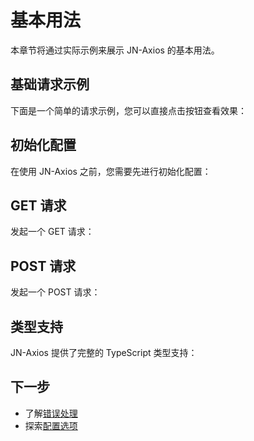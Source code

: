 # 基本用法

本章节将通过实际示例来展示 JN-Axios 的基本用法。

## 基础请求示例

下面是一个简单的请求示例，您可以直接点击按钮查看效果：

<DemoContainer>
  <BasicDemo />
  <template #code>

```typescript
import { jnAxiosGet, jnAxiosPost } from 'jn-axios';

// GET 请求
const handleGet = async () => {
  try {
    const res = await jnAxiosGet('/api/get/200');
    console.log('GET 请求成功:', res);
  } catch (error) {
    console.error('GET 请求失败:', error);
  }
};

// POST 请求
const handlePost = async () => {
  try {
    const res = await jnAxiosPost('/api/post', {
      name: '测试用户',
      email: 'test@example.com',
    });
    console.log('POST 请求成功:', res);
  } catch (error) {
    console.error('POST 请求失败:', error);
  }
};
```

  </template>
</DemoContainer>

## 初始化配置

在使用 JN-Axios 之前，您需要先进行初始化配置：

<DemoContainer>
  <template #code>

```typescript
import { jnAxiosInit } from 'jn-axios';

jnAxiosInit({
  // 全局请求头配置
  headers: {
    'Content-Type': 'application/json',
  },
  // 成功状态码
  successCode: 200,
  // 异常提示信息
  exceptionMsg: '服务异常，请稍后重试',
  // 特殊状态码列表
  expectCodeList: [10001],
  // 异常回调处理
  exceptionCallBack: function (msg, error) {
    if (!error) return;
    console.error('请求错误:', msg);
  },
});
```

  </template>
</DemoContainer>

## GET 请求

发起一个 GET 请求：

<DemoContainer>
  <template #code>

```typescript
import { jnAxiosGet } from 'jn-axios';

// 基本 GET 请求
const getData = async () => {
  const res = await jnAxiosGet<{ name: string }>('/api/user');
  if (res) {
    console.log(res.name);
  }
};

// 带参数的 GET 请求
const getDataWithParams = async () => {
  const res = await jnAxiosGet('/api/users', {
    params: {
      page: 1,
      size: 10,
    },
  });
  if (res) {
    console.log(res);
  }
};
```

  </template>
</DemoContainer>

## POST 请求

发起一个 POST 请求：

<DemoContainer>
  <template #code>

```typescript
import { jnAxiosPost } from 'jn-axios';

// 基本 POST 请求
const createUser = async () => {
  const res = await jnAxiosPost<{ id: number }>('/api/user', {
    name: '测试用户',
    email: 'test@example.com',
  });
  if (res) {
    console.log('用户创建成功，ID:', res.id);
  }
};

// 带配置的 POST 请求
const createUserWithConfig = async () => {
  const res = await jnAxiosPost(
    '/api/user',
    {
      name: '测试用户',
      email: 'test@example.com',
    },
    {
      headers: {
        'X-Custom-Header': 'value',
      },
    },
  );
  if (res) {
    console.log('用户创建成功');
  }
};
```

  </template>
</DemoContainer>

## 类型支持

JN-Axios 提供了完整的 TypeScript 类型支持：

<DemoContainer>
  <template #code>

```typescript
// 定义响应数据类型
interface UserResponse {
  id: number;
  name: string;
  email: string;
}

// 定义请求数据类型
interface CreateUserRequest {
  name: string;
  email: string;
}

// 使用类型
const getUser = async () => {
  const user = await jnAxiosGet<UserResponse>('/api/user/1');
  if (user) {
    console.log(user.name); // TypeScript 会提供类型提示
  }
};

const createUser = async () => {
  const data: CreateUserRequest = {
    name: '测试用户',
    email: 'test@example.com',
  };
  const user = await jnAxiosPost<UserResponse>('/api/user', data);
  if (user) {
    console.log(user.id); // TypeScript 会提供类型提示
  }
};
```

  </template>
</DemoContainer>

## 下一步

- 了解[错误处理](./error-handling.md)
- 探索[配置选项](./configuration.md)
